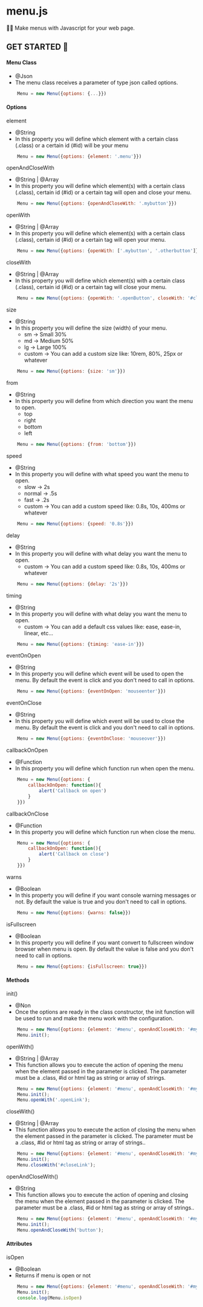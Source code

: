 # menu.js
💛🖤 Make menus with Javascript for your web page.

## GET STARTED 🚀

#### Menu Class

* @Json
* The menu class receives a parameter of type json called options.

```javascript
    Menu = new Menu({options: {...}})
```

#### Options

element

* @String
* In this property you will define which element with a certain class (.class) or a certain id (#id) will be your menu

```javascript
    Menu = new Menu({options: {element: '.menu'}})
```

openAndCloseWith

* @String | @Array
* In this property you will define which element(s) with a certain class (.class), certain id (#id) or a certain tag will open and close your menu.

```javascript
    Menu = new Menu({options: {openAndCloseWith: '.mybutton'}})
```

openWith

* @String | @Array
* In this property you will define which element(s) with a certain class (.class), certain id (#id) or a certain tag will open your menu.

```javascript
    Menu = new Menu({options: {openWith: ['.mybutton', '.otherbutton']}})
```

closeWith

* @String | @Array
* In this property you will define which element(s) with a certain class (.class), certain id (#id) or a certain tag will close your menu.

```javascript
    Menu = new Menu({options: {openWith: '.openButton', closeWith: '#closeButton'}})
```

size

* @String
* In this property you will define the size (width) of your menu.
    * sm -> Small 30%
    * md -> Medium 50%
    * lg -> Large 100%
    * custom -> You can add a custom size like: 10rem, 80%, 25px or whatever

```javascript
    Menu = new Menu({options: {size: 'sm'}})
```

from

* @String
* In this property you will define from which direction you want the menu to open.
    * top
    * right
    * bottom
    * left

```javascript
    Menu = new Menu({options: {from: 'bottom'}})
```

speed

* @String
* In this property you will define with what speed you want the menu to open.
    * slow -> 2s
    * normal -> .5s
    * fast -> .2s
    * custom -> You can add a custom speed like: 0.8s, 10s, 400ms or whatever

```javascript
    Menu = new Menu({options: {speed: '0.8s'}})
```

delay

* @String
* In this property you will define with what delay you want the menu to open.
    * custom -> You can add a custom speed like: 0.8s, 10s, 400ms or whatever

```javascript
    Menu = new Menu({options: {delay: '2s'}})
```

timing

* @String
* In this property you will define with what delay you want the menu to open.
    * custom -> You can add a default css values like: ease, ease-in, linear, etc...

```javascript
    Menu = new Menu({options: {timing: 'ease-in'}})
```

eventOnOpen

* @String
* In this property you will define which event will be used to open the menu. By default the event is click and you don't need to call in options.

```javascript
    Menu = new Menu({options: {eventOnOpen: 'mouseenter'}})
```

eventOnClose

* @String
* In this property you will define which event will be used to close the menu. By default the event is click and you don't need to call in options.

```javascript
    Menu = new Menu({options: {eventOnClose: 'mouseover'}})
```

callbackOnOpen

* @Function
* In this property you will define which function run when open the menu.

```javascript
    Menu = new Menu({options: {
        callbackOnOpen: function(){
            alert('Callback on open')
        }
    }})

```

callbackOnClose

* @Function
* In this property you will define which function run when close the menu.

```javascript
    Menu = new Menu({options: {
        callbackOnOpen: function(){
            alert('Callback on close')
        }
    }})
```


warns

* @Boolean
* In this property you will define if you want console warning messages or not. By default the value is true and you don't need to call in options.

```javascript
    Menu = new Menu({options: {warns: false}})
```

isFullscreen

* @Boolean
* In this property you will define if you want convert to fullscreen window browser when menu is open. By default the value is false and you don't need to call in options.

```javascript
    Menu = new Menu({options: {isFullscreen: true}})
```

#### Methods

init()

* @Non
* Once the options are ready in the class constructor, the init function will be used to run and make the menu work with the configuration.

```javascript
    Menu = new Menu({options: {element: '#menu', openAndCloseWith: '#mybutton', size:'lg', from: 'left'}})
    Menu.init();
```

openWith()

* @String | @Array
* This function allows you to execute the action of opening the menu when the element passed in the parameter is clicked. The parameter must be a .class, #id or html tag as string or array of strings.


```javascript
    Menu = new Menu({options: {element: '#menu', openAndCloseWith: '#mybutton', size:'lg', from: 'left'}})
    Menu.init();
    Menu.openWith('.openLink');

```

closeWith()

* @String | @Array
* This function allows you to execute the action of closing the menu when the element passed in the parameter is clicked. The parameter must be a .class, #id or html tag as string or array of strings..


```javascript
    Menu = new Menu({options: {element: '#menu', openAndCloseWith: '#mybutton', size:'lg', from: 'left'}})
    Menu.init();
    Menu.closeWith('#closeLink');

```


openAndCloseWith()

* @String
* This function allows you to execute the action of opening and closing the menu when the element passed in the parameter is clicked. The parameter must be a .class, #id or html tag as string or array of strings..


```javascript
    Menu = new Menu({options: {element: '#menu', openAndCloseWith: '#mybutton', size:'lg', from: 'left'}})
    Menu.init();
    Menu.openAndCloseWith('button');

```


#### Attributes

isOpen

* @Boolean
* Returns if menu is open or not

```javascript
    Menu = new Menu({options: {element: '#menu', openAndCloseWith: '#mybutton', size:'lg', from: 'left'}})
    Menu.init();
    console.log(Menu.isOpen)
```
